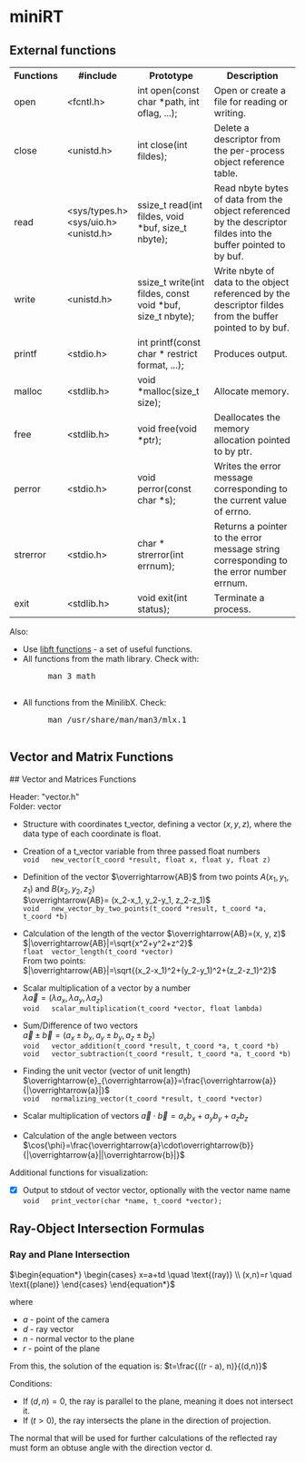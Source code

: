 # miniRT
<body>
    <h2>External functions</h2>
    <table>
        <tr>
            <th>Functions</th>
            <th>#include</th>
            <th>Prototype</th>
            <th>Description</th>
        </tr>
        <tr>
            <td>open</td>
            <td>&lt;fcntl.h&gt;</td>
            <td>int open(const char *path, int oflag, ...);</td>
            <td>Open or create a file for reading or writing.</td>
        </tr>
        <tr>
            <td>close</td>
            <td>&lt;unistd.h&gt;</td>
            <td>int close(int fildes);</td>
            <td>Delete a descriptor from the per-process object reference table.</td>
        </tr>
        <tr>
            <td>read</td>
            <td>&lt;sys/types.h&gt; <br /> &lt;sys/uio.h&gt; <br /> &lt;unistd.h&gt;</td>
            <td>ssize_t read(int fildes, void *buf, size_t nbyte);</td>
            <td>Read nbyte bytes of data from the object referenced by the descriptor fildes into the buffer pointed to by buf.</td>
        </tr>
        <tr>
            <td>write</td>
            <td>&lt;unistd.h&gt;</td>
            <td>ssize_t write(int fildes, const void *buf, size_t nbyte);</td>
            <td>Write nbyte of data to the object referenced by the descriptor fildes from the buffer pointed to by buf.</td>
        </tr>
        <tr>
            <td>printf</td>
            <td>&lt;stdio.h&gt;</td>
            <td>int printf(const char * restrict format, ...);</td>
            <td>Produces output.</td>
        </tr>
        <tr>
            <td>malloc</td>
            <td>&lt;stdlib.h&gt;</td>
            <td>void *malloc(size_t size);</td>
            <td>Allocate memory.</td>
        </tr>
        <tr>
            <td>free</td>
            <td>&lt;stdlib.h&gt;</td>
            <td>void free(void *ptr);</td>
            <td>Deallocates the memory allocation pointed to by ptr.</td>
        </tr>
        <tr>
            <td>perror</td>
            <td>&lt;stdio.h&gt;</td>
            <td>void perror(const char *s);</td>
            <td>Writes the error message corresponding to the current value of errno.</td>
        </tr>
        <tr>
            <td>strerror</td>
            <td>&lt;stdio.h&gt;</td>
            <td>char * strerror(int errnum);</td>
            <td>Returns a pointer to the error message string corresponding to the error number errnum.</td>
        </tr>
        <tr>
            <td>exit</td>
            <td>&lt;stdlib.h&gt;</td>
            <td>void exit(int status);</td>
            <td>Terminate a process.</td>
        </tr>
    </table>
    <p>Also:</p>
    <ul>
        <li>Use <a href="https://github.com/Hikabu/libft">libft functions</a> - a set of useful functions.</li>
        <li>All functions from the math library. Check with:</li>
    </ul>
    <pre>
        man 3 math
    </pre>
    <ul>
        <li>All functions from the MinilibX. Check:</li>
    </ul>
    <pre>
        man /usr/share/man/man3/mlx.1
    </pre>
    <h2>Vector and Matrix Functions</h2>
## Vector and Matrices Functions

Header: "vector.h" <br />
Folder: vector

* Structure with coordinates t_vector, defining a vector  $(x, y, z)$, where the data type of each coordinate is float.

* Creation of a t_vector variable from three passed float numbers <br />
`void	new_vector(t_coord *result, float x, float y, float z)` <br />

* Definition of the vector $\overrightarrow{AB}$ from two points $A(x_1, y_1, z_1)$ and $B(x_2, y_2, z_2)$ <br />
$\overrightarrow{AB}= (x_2-x_1, y_2-y_1, z_2-z_1)$ <br />
`void	new_vector_by_two_points(t_coord *result, t_coord *a, t_coord *b)` <br />

* Calculation of the length of the vector $\overrightarrow{AB}=(x, y, z)$ <br />
$|\overrightarrow{AB}|=\sqrt{x^2+y^2+z^2}$ <br />
`float	vector_length(t_coord *vector)`  <br />
From two points: <br />
$|\overrightarrow{AB}|=\sqrt{(x_2-x_1)^2+(y_2-y_1)^2+(z_2-z_1)^2}$  <br />

* Scalar multiplication of a vector by a number <br />
$\lambda\overrightarrow{a}=(\lambda a_x, \lambda a_y, \lambda a_z)$ <br />
`void	scalar_multiplication(t_coord *vector, float lambda)` <br />

* Sum/Difference of two vectors <br />
$\overrightarrow{a}\pm\overrightarrow{b}=(a_x\pm b_x, a_y \pm b_y, a_z \pm b_z)$ <br />
`void	vector_addition(t_coord *result, t_coord *a, t_coord *b)` <br />
`void	vector_subtraction(t_coord *result, t_coord *a, t_coord *b)`

* Finding the unit vector (vector of unit length)  <br />
$\overrightarrow{e}_{\overrightarrow{a}}=\frac{\overrightarrow{a}}{|\overrightarrow{a}|}$  <br />
`void	normalizing_vector(t_coord *result, t_coord *vector)`

* Scalar multiplication of vectors
$\overrightarrow{a}\cdot\overrightarrow{b}=a_x b_x + a_y b_y + a_z b_z$

* Calculation of the angle between vectors
$\cos{\phi}=\frac{\overrightarrow{a}\cdot\overrightarrow{b}}{|\overrightarrow{a}||\overrightarrow{b}|}$

Additional functions for visualization:
- [X] Output to stdout of vector vector, optionally with the vector name name <br />
`void	print_vector(char *name, t_coord *vector);`

## Ray-Object Intersection Formulas

### Ray and Plane Intersection
$\begin{equation*}
 \begin{cases}
   x=a+td \quad \text{(ray)}
   \\
   (x,n)=r \quad \text{(plane)}
 \end{cases}
\end{equation*}$

where
* $a$ - point of the camera
* $d$ - ray vector
* $n$ - normal vector to the plane
* $r$ - point of the plane

From this, the solution of the equation is:
$t=\frac{((r - a), n)}{(d,n)}$

Conditions:
* If $(d,n)=0$, the ray is parallel to the plane, meaning it does not intersect it.
* If $(t>0)$, the ray intersects the plane in the direction of projection.

The normal that will be used for further calculations of the reflected ray must form an obtuse angle with the direction vector d.

